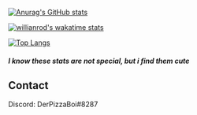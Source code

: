 [![Anurag's GitHub stats](https://github-readme-stats.vercel.app/api?username=DerPizzaBoi&count_private=true&show_icons=true&theme=dracula)](https://github.com/DerPizzaBoi)

[![willianrod's wakatime stats](https://github-readme-stats.vercel.app/api/wakatime?username=@DerPizzaBoi&theme=dracula)](https://wakatime.com/@DerPizzaBoi)

[![Top Langs](https://github-readme-stats.vercel.app/api/top-langs/?username=DerPizzaBoi&layout=compact&theme=dracula)](https://github.com/DerPizzaBoi)

##### I know these stats are not special, but i find them cute

## Contact

Discord: DerPizzaBoi#8287
